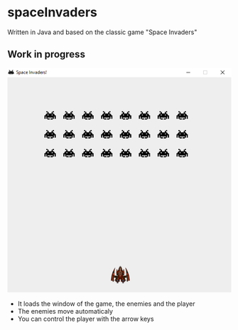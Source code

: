 # spaceInvaders

Written in Java and based on the classic game "Space Invaders"

## Work in progress

![Image not found](res/imgs/sample.png "Sample")
- It loads the window of the game, the enemies and the player
- The enemies move automaticaly
- You can control the player with the arrow keys
